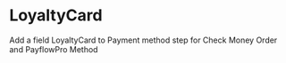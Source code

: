 # LoyaltyCard
Add a field LoyaltyCard to Payment method step for Check Money Order and PayflowPro Method